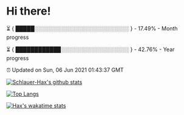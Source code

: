 # Hi there!

⏳ { █████░░░░░░░░░░░░░░░░░░░░░░░░░ } - 17.49% - Month progress

⏳ { ████████████░░░░░░░░░░░░░░░░░░ } - 42.76% - Year progress

⏰ Updated on Sun, 06 Jun 2021 01:43:37 GMT


[![Schlauer-Hax's github stats](https://github-readme-stats.vercel.app/api?username=Schlauer-Hax&show_icons=true&theme=dark&count_private=true)](https://github.com/Schlauer-Hax)


[![Top Langs](https://github-readme-stats.vercel.app/api/top-langs/?username=Schlauer-Hax&layout=compact&theme=dark)](https://github.com/Schlauer-Hax?tab=repositories)


[![Hax's wakatime stats](https://github-readme-stats.vercel.app/api/wakatime?username=Hax&theme=dark)](https://wakatime.com/@Hax)

